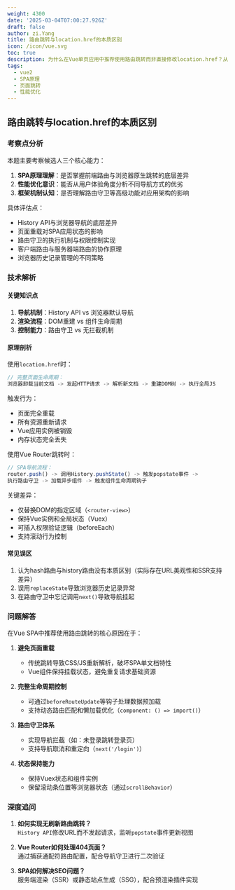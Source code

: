 ```yaml
---
weight: 4300
date: '2025-03-04T07:00:27.926Z'
draft: false
author: zi.Yang
title: 路由跳转与location.href的本质区别
icon: /icon/vue.svg
toc: true
description: 为什么在Vue单页应用中推荐使用路由跳转而非直接修改location.href？从页面重载、体验优化、路由守卫等角度说明两者的根本性差异。
tags:
  - vue2
  - SPA原理
  - 页面跳转
  - 性能优化
---
```




## 路由跳转与location.href的本质区别

### 考察点分析

本题主要考察候选人三个核心能力：

1. **SPA原理理解**：是否掌握前端路由与浏览器原生跳转的底层差异
2. **性能优化意识**：能否从用户体验角度分析不同导航方式的优劣
3. **框架机制认知**：是否理解路由守卫等高级功能对应用架构的影响

具体评估点：

- History API与浏览器导航的底层差异
- 页面重载对SPA应用状态的影响
- 路由守卫的执行机制与权限控制实现
- 客户端路由与服务器端路由的协作原理
- 浏览器历史记录管理的不同策略

### 技术解析

#### 关键知识点

1. **导航机制**：History API vs 浏览器默认导航
2. **渲染流程**：DOM重建 vs 组件生命周期
3. **控制能力**：路由守卫 vs 无拦截机制

#### 原理剖析

使用`location.href`时：

```javascript
// 完整页面生命周期：
浏览器卸载当前文档 -> 发起HTTP请求 -> 解析新文档 -> 重建DOM树 -> 执行全局JS
```

触发行为：

- 页面完全重载
- 所有资源重新请求
- Vue应用实例被销毁
- 内存状态完全丢失

使用Vue Router跳转时：

```javascript
// SPA导航流程：
router.push() -> 调用History.pushState() -> 触发popstate事件 -> 
执行路由守卫 -> 加载异步组件 -> 触发组件生命周期钩子
```

关键差异：

- 仅替换DOM的指定区域（`<router-view>`）
- 保持Vue实例和全局状态（Vuex）
- 可插入权限验证逻辑（beforeEach）
- 支持滚动行为控制

#### 常见误区

1. 认为hash路由与history路由没有本质区别（实际存在URL美观性和SSR支持差异）
2. 误用`replaceState`导致浏览器历史记录异常
3. 在路由守卫中忘记调用`next()`导致导航挂起

### 问题解答

在Vue SPA中推荐使用路由跳转的核心原因在于：

1. **避免页面重载**  
   - 传统跳转导致CSS/JS重新解析，破坏SPA单文档特性
   - Vue组件保持挂载状态，避免重复请求基础资源

2. **完整生命周期控制**  
   - 可通过`beforeRouteUpdate`等钩子处理数据预加载
   - 支持动态路由匹配和懒加载优化（`component: () => import()`）

3. **路由守卫体系**  
   - 实现导航拦截（如：未登录跳转登录页）
   - 支持导航取消和重定向（`next('/login')`）

4. **状态保持能力**  
   - 保持Vuex状态和组件实例
   - 保留滚动条位置等浏览器状态（通过`scrollBehavior`）

### 深度追问

1. **如何实现无刷新路由跳转？**  
   `History API`修改URL而不发起请求，监听`popstate`事件更新视图

2. **Vue Router如何处理404页面？**  
   通过捕获通配符路由配置，配合导航守卫进行二次验证

3. **SPA如何解决SEO问题？**  
   服务端渲染（SSR）或静态站点生成（SSG），配合预渲染插件实现
